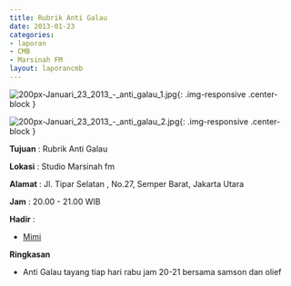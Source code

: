 ```yaml
---
title: Rubrik Anti Galau
date: 2013-01-23
categories:
- laporan
- CMB
- Marsinah FM
layout: laporancmb
---
```


![200px-Januari_23_2013_-_anti_galau_1.jpg](/uploads/200px-Januari_23_2013_-_anti_galau_1.jpg){: .img-responsive .center-block }

![200px-Januari_23_2013_-_anti_galau_2.jpg](/uploads/200px-Januari_23_2013_-_anti_galau_2.jpg){: .img-responsive .center-block }


**Tujuan** : Rubrik Anti Galau 

**Lokasi** : Studio Marsinah fm 

**Alamat** : Jl. Tipar Selatan , No.27, Semper Barat, Jakarta Utara 

**Jam** : 20.00 - 21.00 WIB 

**Hadir** :
* [Mimi](http://wiki.ciptamedia.org/wiki/Mimi)

**Ringkasan**  
* Anti Galau tayang tiap hari rabu jam 20-21 bersama samson dan olief
